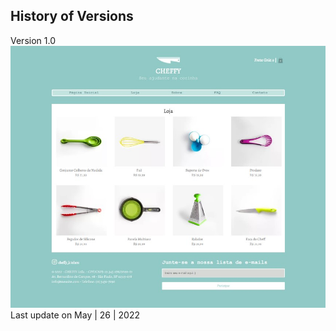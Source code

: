 History of Versions 
---
Version 1.0
![](https://raw.githubusercontent.com/vtfeitosa/cheffy/fc7a428d34ecde0593c7bc7320a0fb64ea9ef177/assets/versions/v1.0_loja.jpg)
Last update on May | 26 | 2022